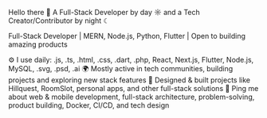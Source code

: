 Hello there 👋
A Full-Stack Developer by day ☼ and a Tech Creator/Contributor by night ☾

Full-Stack Developer | MERN, Node.js, Python, Flutter | Open to building amazing products

⚙️ I use daily: .js, .ts, .html, .css, .dart, .php, React, Next.js, Flutter, Node.js, MySQL, .svg, .psd, .ai
🌍 Mostly active in tech communities, building projects and exploring new stack features
💅 Designed & built projects like Hillquest, RoomSlot, personal apps, and other full-stack solutions
💬 Ping me about web & mobile development, full-stack architecture, problem-solving, product building, Docker, CI/CD, and tech design
